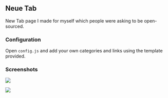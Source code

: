 ## Neue Tab

New Tab page I made for myself which people were asking to be open-sourced.

### Configuration

Open `config.js` and add your own categories and links using the template provided.

### Screenshots

![](https://raw.githubusercontent.com/WilliamVenner/neue-tab/master/Screenshot1.jpg)

![](https://raw.githubusercontent.com/WilliamVenner/neue-tab/master/Screenshot2.gif)
